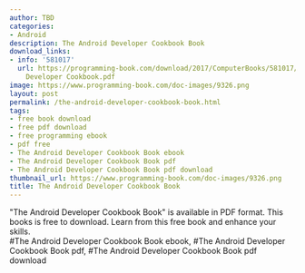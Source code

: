 ```yaml
---
author: TBD
categories:
- Android
description: The Android Developer Cookbook Book
download_links:
- info: '581017'
  url: https://programming-book.com/download/2017/ComputerBooks/581017/The Android
    Developer Cookbook.pdf
image: https://www.programming-book.com/doc-images/9326.png
layout: post
permalink: /the-android-developer-cookbook-book.html
tags:
- free book download
- free pdf download
- free programming ebook
- pdf free
- The Android Developer Cookbook Book ebook
- The Android Developer Cookbook Book pdf
- The Android Developer Cookbook Book pdf download
thumbnail_url: https://www.programming-book.com/doc-images/9326.png
title: The Android Developer Cookbook Book
---
```


 
<div class="item-desc text-justify">
  "The Android Developer Cookbook Book" is available in PDF format. This books is free to download. Learn from this free book and enhance your skills.
  <br>
  #The Android Developer Cookbook Book ebook, #The Android Developer Cookbook Book pdf, #The Android Developer Cookbook Book pdf download
</div>